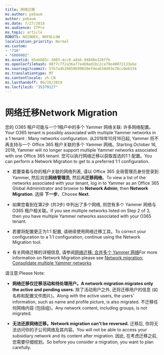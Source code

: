 ```yaml
---
title: 网络迁移
ms.author: pebaum
author: pebaum
ms.date: 7/27/2018
ms.audience: ITPro
ms.topic: article
ROBOTS: NOINDEX, NOFOLLOW
localization_priority: Normal
ms.custom:
- "716"
- "6000002"
ms.assetid: b5ab885c-3803-4cc8-adab-94848e226ffb
ms.openlocfilehash: 08f7c7f2a36a77e460ad1bc2ce78e40072133e6e
ms.sourcegitcommit: 5fb7a4b28859690020efdea630d03e70cc0e6334
ms.translationtype: MT
ms.contentlocale: zh-CN
ms.lasthandoff: 06/28/2019
ms.locfileid: "35379127"
---
```

# <a name="network-migration"></a><span data-ttu-id="a3205-102">网络迁移</span><span class="sxs-lookup"><span data-stu-id="a3205-102">Network Migration</span></span>

<span data-ttu-id="a3205-103">您的 O365 租户可能与一个1租户中的多个 Yammer 网络关联: 许多网络配置。</span><span class="sxs-lookup"><span data-stu-id="a3205-103">Your O365 tenant is possibly associated with multiple Yammer networks in a 1 tenant : Many networks configuration.</span></span> <span data-ttu-id="a3205-104">从2018年10月16日起, Yammer 将不再支持与一个 Office 365 租户关联的多个 Yammer 网络。</span><span class="sxs-lookup"><span data-stu-id="a3205-104">Starting October 16, 2018, Yammer will no longer support multiple Yammer networks associated with one Office 365 tenant.</span></span> <span data-ttu-id="a3205-105">您可以执行网络迁移以获取首选的1:1 配置。</span><span class="sxs-lookup"><span data-stu-id="a3205-105">You can perform a Network Migration to get to a preferred 1:1 configuration.</span></span>
  
- <span data-ttu-id="a3205-106">若要查看与你的租户关联的网络列表, 请以 Office 365 全局管理员身份登录到 Yammer, 然后浏览**网络管理员**, 然后再**迁移网络**。</span><span class="sxs-lookup"><span data-stu-id="a3205-106">To view a list of the networks associated with your tenant, log in to Yammer as an Office 365 Global Administrator and browse to **Network Admin**, then **Network Migration**.</span></span> <span data-ttu-id="a3205-107">选择 **下一步**。</span><span class="sxs-lookup"><span data-stu-id="a3205-107">Choose **Next**.</span></span>

- <span data-ttu-id="a3205-108">如果您看到在第2步 (共3步) 中列出了多个网络, 则您有多个 Yammer 网络与 O365 租户相关联。</span><span class="sxs-lookup"><span data-stu-id="a3205-108">If you see multiple networks listed on Step 2 of 3, then you have multiple Yammer networks associated with your O365 tenant.</span></span>

- <span data-ttu-id="a3205-109">若要将配置更正为1:1 配置, 请继续使用网络迁移工具。</span><span class="sxs-lookup"><span data-stu-id="a3205-109">To correct your configuration to a 1:1 configuration, continue using the Network Migration tool.</span></span>

- <span data-ttu-id="a3205-110">有关网络迁移的详细信息, 请参阅[网络迁移: 合并多个 Yammer 网络](https://support.office.com/article/a22c1b20-9231-4ce2-a916-392b1056d002)</span><span class="sxs-lookup"><span data-stu-id="a3205-110">For more information on Network Migration please see [Network migration: Consolidate multiple Yammer networks](https://support.office.com/article/a22c1b20-9231-4ce2-a916-392b1056d002)</span></span>

<span data-ttu-id="a3205-111">请注意:</span><span class="sxs-lookup"><span data-stu-id="a3205-111">Please Note:</span></span>
  
- <span data-ttu-id="a3205-112">**网络迁移仅迁移活动和待处理用户。**</span><span class="sxs-lookup"><span data-stu-id="a3205-112">**A network migration migrates only the active and pending users.**</span></span> <span data-ttu-id="a3205-113">除了活动用户之外, 还将迁移用户的信息 (如名称和配置文件图片)。</span><span class="sxs-lookup"><span data-stu-id="a3205-113">Along with the active users, the users' information, such as name and profile picture, is also migrated.</span></span> <span data-ttu-id="a3205-114">不迁移任何网络内容 (包括组)。</span><span class="sxs-lookup"><span data-stu-id="a3205-114">Any network content, including groups, is not migrated.</span></span>

- <span data-ttu-id="a3205-115">**无法还原网络迁移。**</span><span class="sxs-lookup"><span data-stu-id="a3205-115">**Network migration can't be reversed.**</span></span> <span data-ttu-id="a3205-116">迁移后, 你将无法访问你的子公司网络及其内容。</span><span class="sxs-lookup"><span data-stu-id="a3205-116">You will not be able to access your subsidiary network and its content after migration.</span></span> <span data-ttu-id="a3205-117">因此, 在考虑迁移之前, 您需要仔细规划。</span><span class="sxs-lookup"><span data-stu-id="a3205-117">So before you consider a migration, you want to plan carefully.</span></span>
